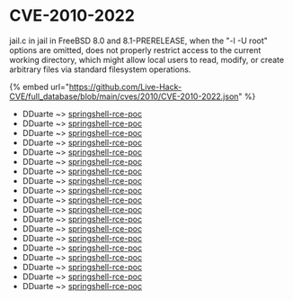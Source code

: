 # CVE-2010-2022

jail.c in jail in FreeBSD 8.0 and 8.1-PRERELEASE, when the "-l -U root" options are omitted, does not properly restrict access to the current working directory, which might allow local users to read, modify, or create arbitrary files via standard filesystem operations.

{% embed url="https://github.com/Live-Hack-CVE/full_database/blob/main/cves/2010/CVE-2010-2022.json" %}


* DDuarte ~> [springshell-rce-poc](https://www.alice-snow.ru/2010/database/cve-2010-2022/springshell-rce-poc-dduarte)
* DDuarte ~> [springshell-rce-poc](https://www.alice-snow.ru/2010/database/cve-2010-2022/springshell-rce-poc-dduarte)
* DDuarte ~> [springshell-rce-poc](https://www.alice-snow.ru/2010/database/cve-2010-2022/springshell-rce-poc-dduarte)
* DDuarte ~> [springshell-rce-poc](https://www.alice-snow.ru/2010/database/cve-2010-2022/springshell-rce-poc-dduarte)
* DDuarte ~> [springshell-rce-poc](https://www.alice-snow.ru/2010/database/cve-2010-2022/springshell-rce-poc-dduarte)
* DDuarte ~> [springshell-rce-poc](https://www.alice-snow.ru/2010/database/cve-2010-2022/springshell-rce-poc-dduarte)
* DDuarte ~> [springshell-rce-poc](https://www.alice-snow.ru/2010/database/cve-2010-2022/springshell-rce-poc-dduarte)
* DDuarte ~> [springshell-rce-poc](https://www.alice-snow.ru/2010/database/cve-2010-2022/springshell-rce-poc-dduarte)
* DDuarte ~> [springshell-rce-poc](https://www.alice-snow.ru/2010/database/cve-2010-2022/springshell-rce-poc-dduarte)
* DDuarte ~> [springshell-rce-poc](https://www.alice-snow.ru/2010/database/cve-2010-2022/springshell-rce-poc-dduarte)
* DDuarte ~> [springshell-rce-poc](https://www.alice-snow.ru/2010/database/cve-2010-2022/springshell-rce-poc-dduarte)
* DDuarte ~> [springshell-rce-poc](https://www.alice-snow.ru/2010/database/cve-2010-2022/springshell-rce-poc-dduarte)
* DDuarte ~> [springshell-rce-poc](https://www.alice-snow.ru/2010/database/cve-2010-2022/springshell-rce-poc-dduarte)
* DDuarte ~> [springshell-rce-poc](https://www.alice-snow.ru/2010/database/cve-2010-2022/springshell-rce-poc-dduarte)
* DDuarte ~> [springshell-rce-poc](https://www.alice-snow.ru/2010/database/cve-2010-2022/springshell-rce-poc-dduarte)
* DDuarte ~> [springshell-rce-poc](https://www.alice-snow.ru/2010/database/cve-2010-2022/springshell-rce-poc-dduarte)
* DDuarte ~> [springshell-rce-poc](https://www.alice-snow.ru/2010/database/cve-2010-2022/springshell-rce-poc-dduarte)
* DDuarte ~> [springshell-rce-poc](https://www.alice-snow.ru/2010/database/cve-2010-2022/springshell-rce-poc-dduarte)
* DDuarte ~> [springshell-rce-poc](https://www.alice-snow.ru/2010/database/cve-2010-2022/springshell-rce-poc-dduarte)